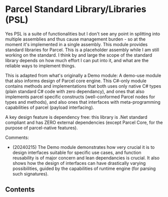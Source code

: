 # Parcel Standard Library/Libraries (PSL)

Yes PSL is a suite of functionalities but I don't see any point in splitting into multiple assemblies and thus cause management burden - so at the moment it's implemented in a single assembly. This module provides standard libraries for Parcel. This is a placeholder assembly while I am still working on the standard. I think by and large the scope of the standard library depends on how much effort I can put into it, and what are the reliable ways to implement things.

This is adapted from what's originally a Demo module: A demo-use module that also informs design of Parcel core engine. This C#-only module contains methods and implementations that both uses only native C# types (plain standard C# code with zero dependancy), and ones that also implements parcel specific constructs (well-conformed Parcel nodes for types and methods), and also ones that interfaces with meta-programming capabilities of parcel (payload interfacing).

A key design feature is dependency free: this library is .Net standard compliant and has ZERO external dependencies (except Parcel Core, for the purpose of parcel-native features).

Comments:

* (20240215) The Demo module demonstrates how very crucial it is to design interfaces suitable for specific use cases, and function reusability is of major concern and lean dependancies is crucial. It also shows how the design of interfaces can have drastically varying possibilities, guided by the capabilities of runtime engine (for parsing such signatures).

## Contents

<!-- Put contents here instead of on the wiki for key reference -->